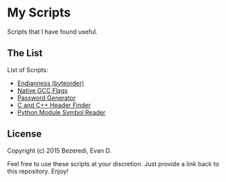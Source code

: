 My Scripts
==========
Scripts that I have found useful.


The List
--------
List of Scripts:
 * [Endianness (byteorder)](https://github.com/bezeredi/scripts/blob/master/endianness.py)
 * [Native GCC Flags](https://github.com/bezeredi/scripts/blob/master/gcc-flags.sh)
 * [Password Generator](https://github.com/bezeredi/scripts/blob/master/genpw.sh)
 * [C and C++ Header Finder](https://github.com/bezeredi/scripts/blob/master/find-headers.sh)
 * [Python Module Symbol Reader](https://github.com/bezeredi/scripts/blob/master/pymod-symbols.py)

License
-------
Copyright (c) 2015 Bezeredi, Evan D.

Feel free to use these scripts at your discretion. Just provide a link back to
this repository. Enjoy!

